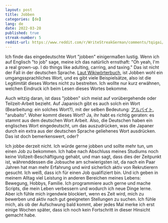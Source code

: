 ```yaml
---
layout: post
title: Jobben
categories: [de]
lang: de
date: 2022-03-28
published: true
streak-number: 5
reddit-url: https://www.reddit.com/r/WriteStreakGerman/comments/tqigai/streak_5_jobben/
---
```

Ich finde das eingedeutschte Wort "jobben" einigermaßen lustig. Wenn ich auf Englisch "to job" sage, meine ich das natürlich ernsthaft: "Oh yeah, I'm a real grown-up. I do things like adulting, carring, and taxing." Das ist nicht der Fall in der deutschen Sprache. [Laut Wikiwörterbuch](https://de.wiktionary.org/wiki/jobben), ist Jobben wohl ein umgangssprachliches Wort, und es gibt viele Beispielsätze, also ist die Legitimität dieses Wortes nicht zu bestreiten. Ich wollte nur kurz erwähnen, welchen Eindruck ich beim Lesen dieses Wortes bekomme.

Auch witzig daran, ist dass "jobben" sich meist auf vorübergehende oder Teilzeit-Arbeit bezieht. Auf Japanisch gibt es auch solch ein Wort (Bearbeitung: ein solches Wort?), mit der selben Bedeutung: [アルバイト](https://en.wiktionary.org/wiki/%E3%82%A2%E3%83%AB%E3%83%90%E3%82%A4%E3%83%88), "arubaito". Woher kommt dieses Wort? Ja, ihr habt es richtig geraten: es stammt aus dem deutschen Wort Arbeit. Also, die Deutschen haben ein englisches Wort eingedeutscht, um das auszudrücken, was die Japaner durch ein extra aus der deutschen Sprache geliehenes Wort ausdrücken. Das ist doch bemerkenswert, oder?

Ich jobbe derzeit nicht. Ich würde gerne jobben und sollte mehr tun, um einen Job zu bekommen. Ich habe nach Abschluss meines Studiums noch keine Vollzeit-Beschäftigung gehabt, und man sagt, dass dies der Zeitpunkt ist, währenddessen die Jobsuche am schwierigsten ist, da nach ein Paar Jahren hat man mehr Erfahrung und wird sicherlich aktiv von Rekrutierern gesucht. Ich weiß, dass ich für einen Job qualifiziert bin. Und ich geben in meinem Alltag viel Leistung in anderen Bereichen meines Lebens: Bewegung, Hobbys, Familie. Ich programmiere auch gerne und mache Scripts, die mein Leben verbessern und wodurch ich neue Dinge lerne. Aber ich fühle mich irgendwie blockiert, wenn es Zeit wird, mich zu bewerben und aktiv nach gut geeigneten Stellungen zu suchen. Ich fühle mich, als ob der Aufschwung bald kommt, aber jedes Mal merke ich erst einige Wochen später, dass ich noch kein Fortschritt in dieser Hinsicht gemacht habe.